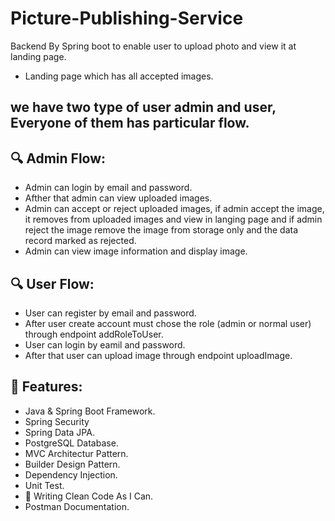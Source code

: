 # Picture-Publishing-Service
Backend By Spring boot to enable user to upload photo and view it at landing page.
- Landing page which has all accepted images.

## we have two type of user admin and user, Everyone of them has particular flow.

## 🔍 Admin Flow:
- Admin can login by email and password.
- Afther that admin can view uploaded images.
- Admin can accept or reject uploaded images, if admin accept the image, it removes from uploaded images and view in langing page and if admin reject the image remove the image from storage only  and  the data record marked as 
rejected.
- Admin can view image information and display image.


## 🔍 User Flow:
- User can register by email and password.
- After user create account must chose the role (admin or normal user) through endpoint addRoleToUser.
- User can login by eamil and password.
- After that user can upload image through endpoint uploadImage.

## 🎯 Features:
- Java & Spring Boot Framework.
- Spring Security
- Spring Data JPA.
- PostgreSQL Database.
- MVC Architectur Pattern.
- Builder Design Pattern.
- Dependency Injection.
- Unit Test.
- 📝 Writing Clean Code As I Can.
- Postman Documentation.
